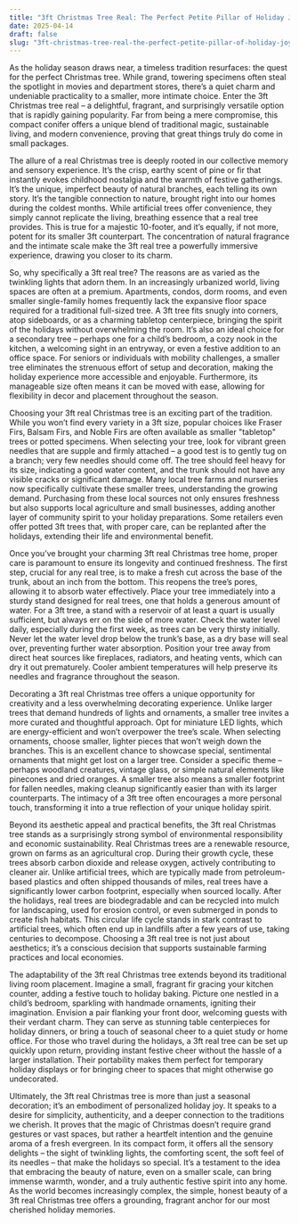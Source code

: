 ```yaml
---
title: "3ft Christmas Tree Real: The Perfect Petite Pillar of Holiday Joy"
date: 2025-04-14
draft: false
slug: "3ft-christmas-tree-real-the-perfect-petite-pillar-of-holiday-joy" 
---
```


As the holiday season draws near, a timeless tradition resurfaces: the quest for the perfect Christmas tree. While grand, towering specimens often steal the spotlight in movies and department stores, there’s a quiet charm and undeniable practicality to a smaller, more intimate choice. Enter the 3ft Christmas tree real – a delightful, fragrant, and surprisingly versatile option that is rapidly gaining popularity. Far from being a mere compromise, this compact conifer offers a unique blend of traditional magic, sustainable living, and modern convenience, proving that great things truly do come in small packages.

The allure of a real Christmas tree is deeply rooted in our collective memory and sensory experience. It’s the crisp, earthy scent of pine or fir that instantly evokes childhood nostalgia and the warmth of festive gatherings. It’s the unique, imperfect beauty of natural branches, each telling its own story. It’s the tangible connection to nature, brought right into our homes during the coldest months. While artificial trees offer convenience, they simply cannot replicate the living, breathing essence that a real tree provides. This is true for a majestic 10-footer, and it’s equally, if not more, potent for its smaller 3ft counterpart. The concentration of natural fragrance and the intimate scale make the 3ft real tree a powerfully immersive experience, drawing you closer to its charm.

So, why specifically a 3ft real tree? The reasons are as varied as the twinkling lights that adorn them. In an increasingly urbanized world, living spaces are often at a premium. Apartments, condos, dorm rooms, and even smaller single-family homes frequently lack the expansive floor space required for a traditional full-sized tree. A 3ft tree fits snugly into corners, atop sideboards, or as a charming tabletop centerpiece, bringing the spirit of the holidays without overwhelming the room. It’s also an ideal choice for a secondary tree – perhaps one for a child’s bedroom, a cozy nook in the kitchen, a welcoming sight in an entryway, or even a festive addition to an office space. For seniors or individuals with mobility challenges, a smaller tree eliminates the strenuous effort of setup and decoration, making the holiday experience more accessible and enjoyable. Furthermore, its manageable size often means it can be moved with ease, allowing for flexibility in decor and placement throughout the season.

Choosing your 3ft real Christmas tree is an exciting part of the tradition. While you won’t find every variety in a 3ft size, popular choices like Fraser Firs, Balsam Firs, and Noble Firs are often available as smaller "tabletop" trees or potted specimens. When selecting your tree, look for vibrant green needles that are supple and firmly attached – a good test is to gently tug on a branch; very few needles should come off. The tree should feel heavy for its size, indicating a good water content, and the trunk should not have any visible cracks or significant damage. Many local tree farms and nurseries now specifically cultivate these smaller trees, understanding the growing demand. Purchasing from these local sources not only ensures freshness but also supports local agriculture and small businesses, adding another layer of community spirit to your holiday preparations. Some retailers even offer potted 3ft trees that, with proper care, can be replanted after the holidays, extending their life and environmental benefit.

Once you’ve brought your charming 3ft real Christmas tree home, proper care is paramount to ensure its longevity and continued freshness. The first step, crucial for any real tree, is to make a fresh cut across the base of the trunk, about an inch from the bottom. This reopens the tree’s pores, allowing it to absorb water effectively. Place your tree immediately into a sturdy stand designed for real trees, one that holds a generous amount of water. For a 3ft tree, a stand with a reservoir of at least a quart is usually sufficient, but always err on the side of more water. Check the water level daily, especially during the first week, as trees can be very thirsty initially. Never let the water level drop below the trunk’s base, as a dry base will seal over, preventing further water absorption. Position your tree away from direct heat sources like fireplaces, radiators, and heating vents, which can dry it out prematurely. Cooler ambient temperatures will help preserve its needles and fragrance throughout the season.

Decorating a 3ft real Christmas tree offers a unique opportunity for creativity and a less overwhelming decorating experience. Unlike larger trees that demand hundreds of lights and ornaments, a smaller tree invites a more curated and thoughtful approach. Opt for miniature LED lights, which are energy-efficient and won’t overpower the tree’s scale. When selecting ornaments, choose smaller, lighter pieces that won’t weigh down the branches. This is an excellent chance to showcase special, sentimental ornaments that might get lost on a larger tree. Consider a specific theme – perhaps woodland creatures, vintage glass, or simple natural elements like pinecones and dried oranges. A smaller tree also means a smaller footprint for fallen needles, making cleanup significantly easier than with its larger counterparts. The intimacy of a 3ft tree often encourages a more personal touch, transforming it into a true reflection of your unique holiday spirit.

Beyond its aesthetic appeal and practical benefits, the 3ft real Christmas tree stands as a surprisingly strong symbol of environmental responsibility and economic sustainability. Real Christmas trees are a renewable resource, grown on farms as an agricultural crop. During their growth cycle, these trees absorb carbon dioxide and release oxygen, actively contributing to cleaner air. Unlike artificial trees, which are typically made from petroleum-based plastics and often shipped thousands of miles, real trees have a significantly lower carbon footprint, especially when sourced locally. After the holidays, real trees are biodegradable and can be recycled into mulch for landscaping, used for erosion control, or even submerged in ponds to create fish habitats. This circular life cycle stands in stark contrast to artificial trees, which often end up in landfills after a few years of use, taking centuries to decompose. Choosing a 3ft real tree is not just about aesthetics; it’s a conscious decision that supports sustainable farming practices and local economies.

The adaptability of the 3ft real Christmas tree extends beyond its traditional living room placement. Imagine a small, fragrant fir gracing your kitchen counter, adding a festive touch to holiday baking. Picture one nestled in a child’s bedroom, sparkling with handmade ornaments, igniting their imagination. Envision a pair flanking your front door, welcoming guests with their verdant charm. They can serve as stunning table centerpieces for holiday dinners, or bring a touch of seasonal cheer to a quiet study or home office. For those who travel during the holidays, a 3ft real tree can be set up quickly upon return, providing instant festive cheer without the hassle of a larger installation. Their portability makes them perfect for temporary holiday displays or for bringing cheer to spaces that might otherwise go undecorated.

Ultimately, the 3ft real Christmas tree is more than just a seasonal decoration; it’s an embodiment of personalized holiday joy. It speaks to a desire for simplicity, authenticity, and a deeper connection to the traditions we cherish. It proves that the magic of Christmas doesn’t require grand gestures or vast spaces, but rather a heartfelt intention and the genuine aroma of a fresh evergreen. In its compact form, it offers all the sensory delights – the sight of twinkling lights, the comforting scent, the soft feel of its needles – that make the holidays so special. It’s a testament to the idea that embracing the beauty of nature, even on a smaller scale, can bring immense warmth, wonder, and a truly authentic festive spirit into any home. As the world becomes increasingly complex, the simple, honest beauty of a 3ft real Christmas tree offers a grounding, fragrant anchor for our most cherished holiday memories.
